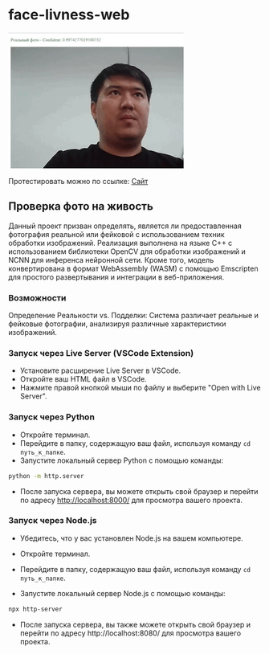 # face-livness-web

![Пример GIF](https://github.com/Fanfar1c/face-liveness-web/blob/main/src/test.gif?raw=true)

Протестировать можно по ссылке: [Сайт](https://fanfar1c.github.io/face-liveness-web/)


## Проверка фото на живость

Данный проект призван определять, является ли предоставленная фотография реальной или фейковой с использованием техник обработки изображений. Реализация выполнена на языке C++ с использованием библиотеки OpenCV для обработки изображений и NCNN для инференса нейронной сети. Кроме того, модель конвертирована в формат WebAssembly (WASM) с помощью Emscripten для простого развертывания и интеграции в веб-приложения.

### Возможности
Определение Реальности vs. Подделки: Система различает реальные и фейковые фотографии, анализируя различные характеристики изображений.


### Запуск через Live Server (VSCode Extension)

- Установите расширение Live Server в VSCode.
- Откройте ваш HTML файл в VSCode.
- Нажмите правой кнопкой мыши по файлу и выберите "Open with Live Server".

### Запуск через Python

- Откройте терминал.
- Перейдите в папку, содержащую ваш файл, используя команду `cd путь_к_папке`.
- Запустите локальный сервер Python с помощью команды:

```bash
python -m http.server

```
- После запуска сервера, вы можете открыть свой браузер и перейти по адресу [http://localhost:8000/](http://localhost:8000/) для просмотра вашего проекта.


### Запуск через Node.js

- Убедитесь, что у вас установлен Node.js на вашем компьютере.

- Откройте терминал.

- Перейдите в папку, содержащую ваш файл, используя команду `cd путь_к_папке`.

- Запустите локальный сервер Node.js с помощью команды:

```bash
npx http-server

```

- После запуска сервера, вы также можете открыть свой браузер и перейти по адресу http://localhost:8080/ для просмотра вашего проекта.